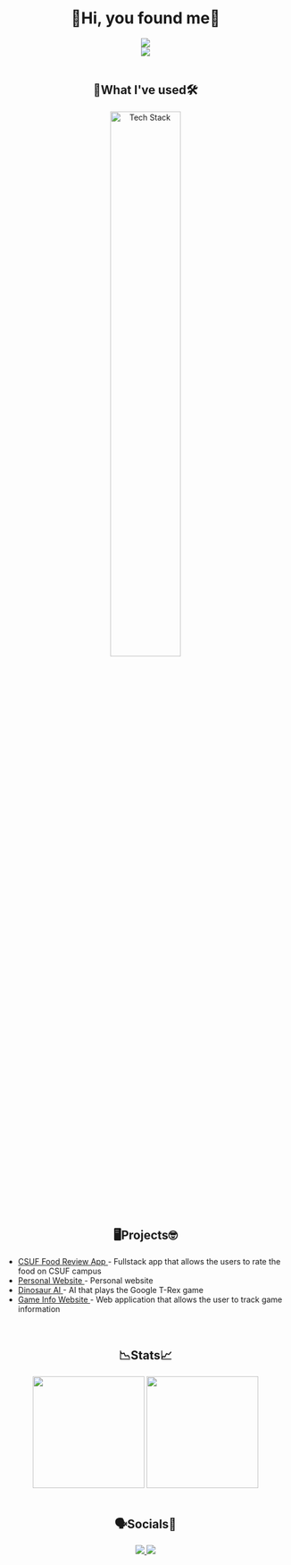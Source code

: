<h1 align="center"> 🦌Hi, you found me🦌 </h1>
<!-- <div align="center"> 
    <img src="https://i.giphy.com/media/v1.Y2lkPTc5MGI3NjExaHI1cWVvamZlZzIzZWpvdGVtc2syaXBiendmM2N5Z2c3Z2duc29wZyZlcD12MV9pbnRlcm5hbF9naWZfYnlfaWQmY3Q9Zw/NmbpnaPe5mOEdMWJSC/giphy.gif">
</div> -->


<div align="center"> 
    <img src="[https://i.giphy.com/media/v1.Y2lkPTc5MGI3NjExaHI1cWVvamZlZzIzZWpvdGVtc2syaXBiendmM2N5Z2c3Z2duc29wZyZlcD12MV9pbnRlcm5hbF9naWZfYnlfaWQmY3Q9Zw/NmbpnaPe5mOEdMWJSC/giphy.gif](https://github.com/Minsuhk/Minsuhk/blob/main/gundam-gundam-seed.gif)">
</div>





<div align="center"> 
    <img src="https://komarev.com/ghpvc/?username=Minsuhk&color=orange&style=for-the-badge&label=Profile Views">
</div>
<br>



<h2 align="center"> 💪What I've used🛠️ </h2>
<div align="center">
    <img src="https://skillicons.dev/icons?i=c,cpp,cs,py,swift,html,css,php,js,r,github,git,vscode,visualstudio,unity,react,flask,latex&perline=9" style="width: 50%;" alt="Tech Stack"/>
</div>
<br>



<h2 align="center"> 🖥️Projects🤓 </h2>
<div align="left">
    <ul>
        <li>
            <a href="https://github.com/CSUF-CPSC223W-2022S/project-group-9"> CSUF Food Review App </a>
            - Fullstack app that allows the users to rate the food on CSUF campus
        </li>
        <li>
            <a href="https://github.com/Minsuhk/nickchungdev"> Personal Website </a>
            - Personal website
        </li>
        <li>
            <a href="https://github.com/JustinLieng/CPSC-481-Dino-AI"> Dinosaur AI </a>
            - AI that plays the Google T-Rex game
        </li>
        <li>
            <a href="https://github.com/HunterBendel/Moyai"> Game Info Website </a>
            - Web application that allows the user to track game information 
        </li>
    </ul>
</div>
<br>



<h2 align="center"> 📉Stats📈 </h2>
<div align="center">
    <img src="https://github-readme-stats.vercel.app/api?username=Minsuhk&theme=tokyonight&show_icons=true&hide_border=false&count_private=true" style="height: 200">
    <img src="https://github-readme-stats.vercel.app/api/top-langs/?username=Minsuhk&theme=tokyonight&show_icons=true&hide_border=false&layout=compact" style="height: 200">
</div>
<br>



<h2 align="center"> 🗣️Socials💭 </h2>
<div align="center"> 
    <a href="https://www.linkedin.com/in/nicholasmchung/">
        <img src="https://skillicons.dev/icons?i=linkedin">
    </a>
    <a href="mailto: nicholasmchung@gmail.com">
        <img src="https://skillicons.dev/icons?i=gmail">
    </a>
</div>
